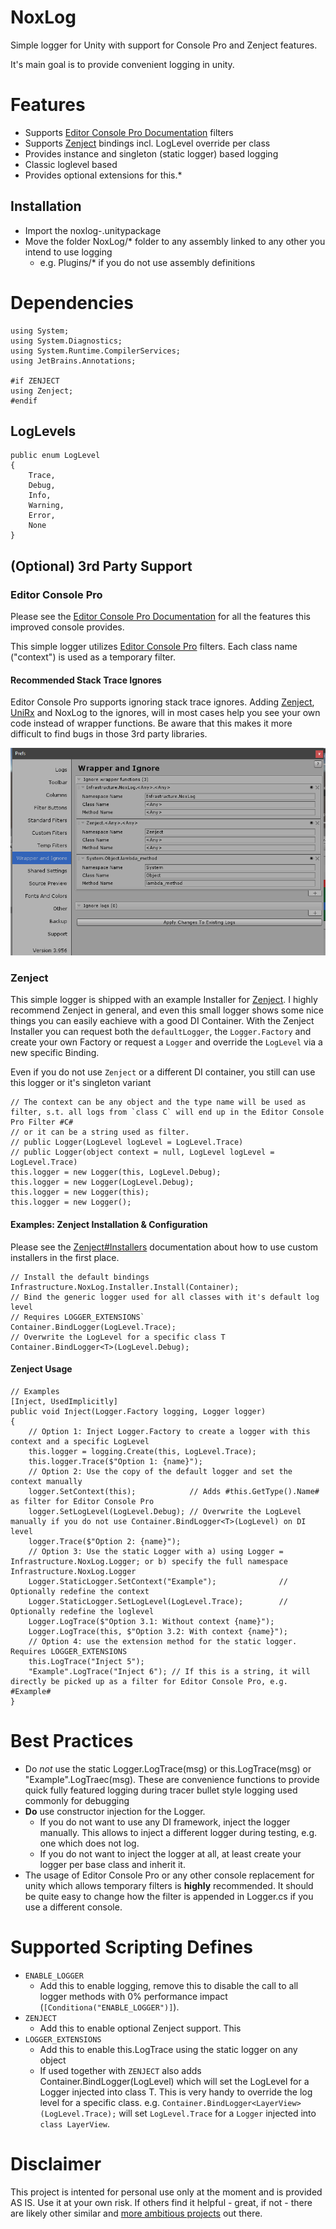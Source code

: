 # NoxLog
Simple logger for Unity with support for Console Pro and Zenject features.

It's main goal is to provide convenient logging in unity.

# Features
* Supports [Editor Console Pro Documentation](http://flyingworm.com/) filters
* Supports [Zenject](https://github.com/modesttree/Zenject) bindings incl. LogLevel override per class
* Provides instance and singleton (static logger) based logging
* Classic loglevel based
* Provides optional extensions for this.*

## Installation

* Import the noxlog-<version>.unitypackage
* Move the folder NoxLog/* folder to any assembly linked to any other you intend to use logging 
  * e.g. Plugins/* if you do not use assembly definitions

# Dependencies
```
using System;
using System.Diagnostics;
using System.Runtime.CompilerServices;
using JetBrains.Annotations;

#if ZENJECT
using Zenject;
#endif
```

## LogLevels
```
public enum LogLevel
{
	Trace,
	Debug,
	Info,
	Warning,
	Error,
	None
}
```

## (Optional) 3rd Party Support

### Editor Console Pro
Please see the [Editor Console Pro Documentation](http://flyingworm.com/) for all the features this improved console provides.

This simple logger utilizes [Editor Console Pro](https://assetstore.unity.com/packages/tools/utilities/editor-console-pro-11889) filters.
Each class name ("context") is used as a temporary filter.

#### Recommended Stack Trace Ignores
Editor Console Pro supports ignoring stack trace ignores. Adding [Zenject](https://github.com/modesttree/Zenject), [UniRx](https://github.com/neuecc/UniRx) and NoxLog to the ignores,
 will in most cases help you see your own code instead of wrapper functions. Be aware that this makes it more difficult to find bugs in those 3rd party libraries.

![editor-console-pro-recommended-ignores.PNG](https://raw.githubusercontent.com/NoxMortem/NoxLog/master/docs/images/editor-console-pro-recommended-ignores.PNG)

### Zenject
This simple logger is shipped with an example Installer for [Zenject](https://github.com/modesttree/Zenject).
I highly recommend Zenject in general, and even this small logger shows some nice things you can easily eachieve with a good DI Container.
With the Zenject Installer you can request both the `defaultLogger`, the `Logger.Factory` and create your own Factory or request a `Logger`
and override the `LogLevel` via a new specific Binding.

Even if you do not use `Zenject` or a different DI container, you still can use this logger or it's singleton variant
```
// The context can be any object and the type name will be used as filter, s.t. all logs from `class C` will end up in the Editor Console Pro Filter #C#
// or it can be a string used as filter.
// public Logger(LogLevel logLevel = LogLevel.Trace)
// public Logger(object context = null, LogLevel logLevel = LogLevel.Trace)
this.logger = new Logger(this, LogLevel.Debug);
this.logger = new Logger(LogLevel.Debug);
this.logger = new Logger(this);
this.logger = new Logger();
```

#### Examples: Zenject Installation & Configuration
Please see the [Zenject#Installers](https://github.com/modesttree/Zenject#Installers) documentation about how to use custom installers in the first place.
```
// Install the default bindings
Infrastructure.NoxLog.Installer.Install(Container);
// Bind the generic logger used for all classes with it's default log level
// Requires LOGGER_EXTENSIONS`
Container.BindLogger(LogLevel.Trace);
// Overwrite the LogLevel for a specific class T
Container.BindLogger<T>(LogLevel.Debug);
```

#### Zenject Usage
```
// Examples
[Inject, UsedImplicitly]
public void Inject(Logger.Factory logging, Logger logger)
{
	// Option 1: Inject Logger.Factory to create a logger with this context and a specific LogLevel
	this.logger = logging.Create(this, LogLevel.Trace);
	this.logger.Trace($"Option 1: {name}");
	// Option 2: Use the copy of the default logger and set the context manually
	logger.SetContext(this); 			// Adds #this.GetType().Name# as filter for Editor Console Pro
	logger.SetLogLevel(LogLevel.Debug);	// Overwrite the LogLevel manually if you do not use Container.BindLogger<T>(LogLevel) on DI level
	logger.Trace($"Option 2: {name}");
	// Option 3: Use the static Logger with a) using Logger = Infrastructure.NoxLog.Logger; or b) specify the full namespace Infrastructure.NoxLog.Logger
	Logger.StaticLogger.SetContext("Example"); 				// Optionally redefine the context
	Logger.StaticLogger.SetLogLevel(LogLevel.Trace); 		// Optionally redefine the loglevel
	Logger.LogTrace($"Option 3.1: Without context {name}");
	Logger.LogTrace(this, $"Option 3.2: With context {name}");
	// Option 4: use the extension method for the static logger. Requires LOGGER_EXTENSIONS
	this.LogTrace("Inject 5");
	"Example".LogTrace("Inject 6"); // If this is a string, it will directly be picked up as a filter for Editor Console Pro, e.g. #Example#
}
```

# Best Practices
* Do *not* use the static Logger.LogTrace(msg) or this.LogTrace(msg) or "Example".LogTraec(msg).
  These are convenience functions to provide quick fully featured logging during tracer bullet style logging used commonly for debugging
* **Do** use constructor injection for the Logger.
  * If you do not want to use any DI framework, inject the logger manually. This allows to inject a different logger during testing, e.g. one which does not log.
  * If you do not want to inject the logger at all, at least create your logger per base class and inherit it.
* The usage of Editor Console Pro or any other console replacement for unity which allows temporary filters is **highly** recommended. It should be quite easy to change how the filter is appended in Logger.cs if you use a different console.

# Supported Scripting Defines
* `ENABLE_LOGGER`
  * Add this to enable logging, remove this to disable the call to all logger methods with 0% performance impact (`[Conditiona("ENABLE_LOGGER")]`).
* `ZENJECT`
  * Add this to enable optional Zenject support. This 
* `LOGGER_EXTENSIONS`
  * Add this to enable this.LogTrace using the static logger on any object
  * If used together with `ZENJECT` also adds Container.BindLogger<T>(LogLevel) which will set the LogLevel for a Logger injected into class T.
    This is very handy to override the log level for a specific class. e.g. `Container.BindLogger<LayerView>(LogLevel.Trace);` will set `LogLevel.Trace` for a `Logger` injected into `class LayerView`.

# Disclaimer
This project is intented for personal use only at the moment and is provided AS IS. Use it at your own risk.
If others find it helpful - great, if not - there are likely other similar and [more ambitious projects](https://stackify.com/nlog-vs-log4net-vs-serilog/) out there.